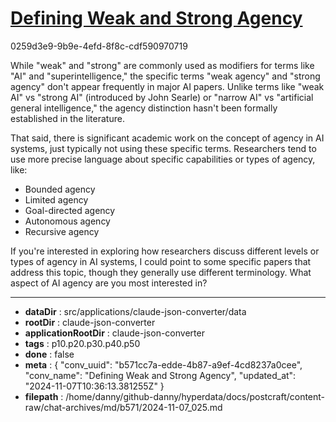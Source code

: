 # [Defining Weak and Strong Agency](https://claude.ai/chat/b571cc7a-edde-4b87-a9ef-4cd8237a0cee)

0259d3e9-9b9e-4efd-8f8c-cdf590970719

 While "weak" and "strong" are commonly used as modifiers for terms like "AI" and "superintelligence," the specific terms "weak agency" and "strong agency" don't appear frequently in major AI papers. Unlike terms like "weak AI" vs "strong AI" (introduced by John Searle) or "narrow AI" vs "artificial general intelligence," the agency distinction hasn't been formally established in the literature.

That said, there is significant academic work on the concept of agency in AI systems, just typically not using these specific terms. Researchers tend to use more precise language about specific capabilities or types of agency, like:

- Bounded agency
- Limited agency
- Goal-directed agency
- Autonomous agency
- Recursive agency

If you're interested in exploring how researchers discuss different levels or types of agency in AI systems, I could point to some specific papers that address this topic, though they generally use different terminology. What aspect of AI agency are you most interested in?

---

* **dataDir** : src/applications/claude-json-converter/data
* **rootDir** : claude-json-converter
* **applicationRootDir** : claude-json-converter
* **tags** : p10.p20.p30.p40.p50
* **done** : false
* **meta** : {
  "conv_uuid": "b571cc7a-edde-4b87-a9ef-4cd8237a0cee",
  "conv_name": "Defining Weak and Strong Agency",
  "updated_at": "2024-11-07T10:36:13.381255Z"
}
* **filepath** : /home/danny/github-danny/hyperdata/docs/postcraft/content-raw/chat-archives/md/b571/2024-11-07_025.md